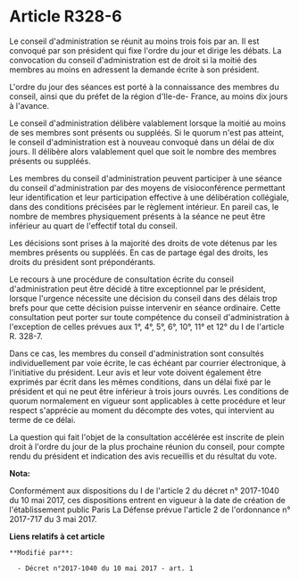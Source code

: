 # Article R328-6

Le conseil d'administration se réunit au moins trois fois par an. Il est convoqué par son président qui fixe l'ordre du jour
et dirige les débats. La convocation du conseil d'administration est de droit si la moitié des membres au moins en adressent
la demande écrite à son président.

L'ordre du jour des séances est porté à la connaissance des membres du conseil, ainsi que du préfet de la région d'Ile-de-
France, au moins dix jours à l'avance.

Le conseil d'administration délibère valablement lorsque la moitié au moins de ses membres sont présents ou suppléés. Si le
quorum n'est pas atteint, le conseil d'administration est à nouveau convoqué dans un délai de dix jours. Il délibère alors
valablement quel que soit le nombre des membres présents ou suppléés.

Les membres du conseil d'administration peuvent participer à une séance du conseil d'administration par des moyens de
visioconférence permettant leur identification et leur participation effective à une délibération collégiale, dans des
conditions précisées par le règlement intérieur. En pareil cas, le nombre de membres physiquement présents à la séance ne
peut être inférieur au quart de l'effectif total du conseil.

Les décisions sont prises à la majorité des droits de vote détenus par les membres présents ou suppléés. En cas de partage
égal des droits, les droits du président sont prépondérants.

Le recours à une procédure de consultation écrite du conseil d'administration peut être décidé à titre exceptionnel par le
président, lorsque l'urgence nécessite une décision du conseil dans des délais trop brefs pour que cette décision puisse
intervenir en séance ordinaire. Cette consultation peut porter sur toute compétence du conseil d'administration à l'exception
de celles prévues aux 1°, 4°, 5°, 6°, 10°, 11° et 12° du I de l'article R. 328-7.

Dans ce cas, les membres du conseil d'administration sont consultés individuellement par voie écrite, le cas échéant par
courrier électronique, à l'initiative du président. Leur avis et leur vote doivent également être exprimés par écrit dans les
mêmes conditions, dans un délai fixé par le président et qui ne peut être inférieur à trois jours ouvrés. Les conditions de
quorum normalement en vigueur sont applicables à cette procédure et leur respect s'apprécie au moment du décompte des votes,
qui intervient au terme de ce délai.

La question qui fait l'objet de la consultation accélérée est inscrite de plein droit à l'ordre du jour de la plus prochaine
réunion du conseil, pour compte rendu du président et indication des avis recueillis et du résultat du vote.

**Nota:**

Conformément aux dispositions du I de l'article 2 du décret n° 2017-1040 du 10 mai 2017, ces dispositions entrent en vigueur
à la date de création de l'établissement public Paris La Défense prévue l'article 2 de l'ordonnance n° 2017-717 du 3 mai
2017.

**Liens relatifs à cet article**

	**Modifié par**:

	  - Décret n°2017-1040 du 10 mai 2017 - art. 1
